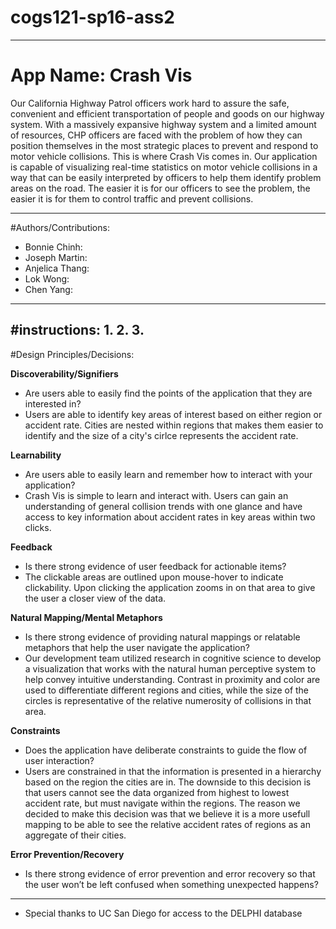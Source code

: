 # cogs121-sp16-ass2

-------------------------------------------------------------------
# App Name: Crash Vis
Our California Highway Patrol officers work hard to assure the safe, convenient and efficient
transportation of people and goods on our highway system.  With a massively expansive highway
system and a limited amount of resources, CHP officers are faced with the problem of how they
can position themselves in the most strategic places to prevent and respond to motor vehicle collisions.
This is where Crash Vis comes in.  Our application is capable of visualizing real-time statistics
on motor vehicle collisions in a way that can be easily interpreted by officers to help them identify
problem areas on the road.  The easier it is for our officers to see the problem, the easier it is
for them to control traffic and prevent collisions.

-------------------------------------------------------------------
#Authors/Contributions:
* Bonnie Chinh: 
* Joseph Martin: 
* Anjelica Thang: 
* Lok Wong: 
* Chen Yang: 

-------------------------------------------------------------------
#instructions:
1. 
2. 
3. 
-------------------------------------------------------------------
#Design Principles/Decisions:

**Discoverability/Signifiers**
- Are users able to easily find the points of the application that they are interested in?
- Users are able to identify key areas of interest based on either region or accident rate.  Cities are nested within regions that makes them easier to identify and the size of a city's cirlce represents the accident rate.

**Learnability**
- Are users able to easily learn and remember how to interact with your application?
- Crash Vis is simple to learn and interact with.  Users can gain an understanding of general collision trends with one glance and have access to key information about accident rates in key areas within two clicks.

**Feedback**
- Is there strong evidence of user feedback for actionable items?
- The clickable areas are outlined upon mouse-hover to indicate clickability.  Upon clicking the application zooms in on that area to give the user a closer view of the data.

**Natural Mapping/Mental Metaphors**
- Is there strong evidence of providing natural mappings or relatable metaphors that help the user navigate the application?
- Our development team utilized research in cognitive science to develop a visualization that works with the natural human perceptive system to help convey intuitive understanding.  Contrast in proximity and color are used to differentiate different regions and cities, while the size of the circles is representative of the relative numerosity of collisions in that area.

**Constraints**
- Does the application have deliberate constraints to guide the flow of user interaction?
- Users are constrained in that the information is presented in a hierarchy based on the region the cities are in. The downside to this decision is that users cannot see the data organized from highest to lowest accident rate, but must navigate within the regions.  The reason we decided to make this decision was that we believe it is a more usefull mapping to be able to see the relative accident rates of regions as an aggregate of their cities. 

**Error Prevention/Recovery**
- Is there strong evidence of error prevention and error recovery so that the user won’t be
left confused when something unexpected happens?

-------------------------------------------------------------------
* Special thanks to UC San Diego for access to the DELPHI database